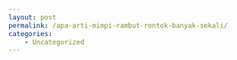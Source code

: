 ```yaml
---
layout: post
permalink: /apa-arti-mimpi-rambut-rontok-banyak-sekali/
categories:
    - Uncategorized
---
```


